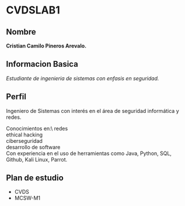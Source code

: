 # CVDSLAB1
## Nombre
**Cristian Camilo Pineros Arevalo.**
## Informacion Basica
_Estudiante de ingenieria de sistemas con enfasis en seguridad._
## Perfil
Ingeniero de Sistemas con interés en el área de seguridad informática y redes.

Conocimientos en:\ 
redes\
ethical hacking\
ciberseguridad\
desarrollo de software\
Con experiencia en el uso de herramientas como Java, Python, SQL, Github,
Kali Linux, Parrot.
## Plan de estudio
- CVDS
- MCSW-M1
